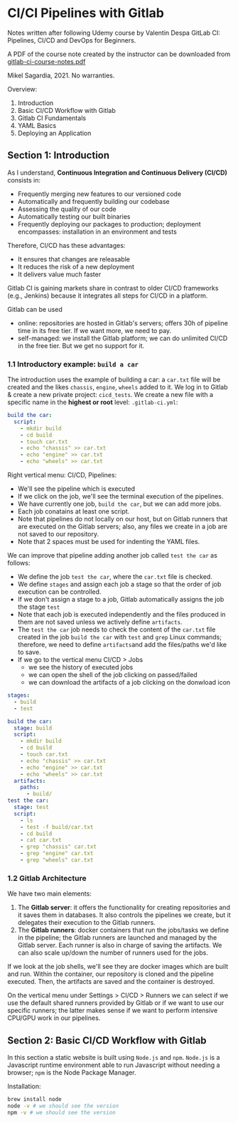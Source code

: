 # CI/CI Pipelines with Gitlab

Notes written after following
Udemy course by Valentin Despa
GitLab CI: Pipelines, CI/CD and DevOps for Beginners.

A PDF of the course note created by the instructor can be downloaded from
[gitlab-ci-course-notes.pdf](https://buildmedia.readthedocs.org/media/pdf/gitlab-ci-course-notes/latest/)

Mikel Sagardia, 2021.
No warranties.

Overview:
1. Introduction
2. Basic CI/CD Workflow with Gitlab
3. Gitlab CI Fundamentals
4. YAML Basics
5. Deploying an Application

## Section 1: Introduction

As I understand, **Continuous Integration and Continuous Delivery (CI/CD)** consists in:
- Frequently merging new features to our versioned code
- Automatically and frequently building our codebase
- Assessing the quality of our code
- Automatically testing our built binaries
- Frequently deploying our packages to production; deployment encompasses: installation in an environment and tests

Therefore, CI/CD has these advantages:
- It ensures that changes are releasable
- It reduces the risk of a new deployment
- It delivers value much faster

Gitlab CI is gaining markets share in contrast to older CI/CD frameworks (e.g., Jenkins) because it integrates all steps for CI/CD in a platform.

Gitlab can be used
- online: repositories are hosted in Gitlab's servers; offers 30h of pipeline time in its free tier. If we want more, we need to pay.
- self-managed: we install the Gitlab platform; we can do unlimited CI/CD in the free tier. But we get no support for it.

### 1.1 Introductory example: `build a car`

The introduction uses the example of building a car:
a `car.txt` file will be created and the likes `chassis`, `engine`, `wheels` added to it.
We log in to Gitlab & create a new private project: `cicd_tests`.
We create a new file with a specific name in the **highest or root** level: `.gitlab-ci.yml`:


```yml
build the car:
  script:
    - mkdir build
    - cd build
    - touch car.txt
    - echo "chassis" >> car.txt
    - echo "engine" >> car.txt
    - echo "wheels" >> car.txt
```

Right vertical menu: CI/CD, Pipelines:
- We'll see the pipeline which is executed
- If we click on the job, we'll see the terminal execution of the pipelines.
- We have currently one job, `build the car`, but we can add more jobs.
- Each job conatains at least one script.
- Note that pipelines do not locally on our host, but on Gitlab runners that are executed on the Gitlab servers; also, any files we create in a job are not saved to our repository.
- Note that 2 spaces must be used for indenting the YAML files.

We can improve that pipeline adding another job called `test the car` as follows:
- We define the job `test the car`, where the `car.txt` file is checked.
- We define `stages` and assign each job a stage so that the order of job execution can be controlled.
- If we don't assign a stage to a job, Gitlab automatically assigns the job the stage `test`
- Note that each job is executed independently and the files produced in them are not saved unless we actively define `artifacts`.
- The `test the car` job needs to check the content of the `car.txt` file created in the job `build the car` with `test` and `grep` Linux commands; therefore, we need to define `artifacts`and add the files/paths we'd like to save.
- If we go to the vertical menu CI/CD > Jobs
    - we see the history of executed jobs
    - we can open the shell of the job clicking on passed/failed
    - we can download the artifacts of a job clicking on the donwload icon

```yml
stages:
  - build
  - test

build the car:
  stage: build
  script:
    - mkdir build
    - cd build
    - touch car.txt
    - echo "chassis" >> car.txt
    - echo "engine" >> car.txt
    - echo "wheels" >> car.txt
  artifacts:
    paths:
      - build/
test the car:
  stage: test
  script:
    - ls
    - test -f build/car.txt
    - cd build
    - cat car.txt
    - grep "chassis" car.txt
    - grep "engine" car.txt
    - grep "wheels" car.txt 
```

### 1.2 Gitlab Architecture

We have two main elements:
1. The **Gitlab server**: it offers the functionality for creating repositories and it saves them in databases. It also controls the pipelines we create, but it delegates their execution to the Gitlab runners.
2. The **Gitlab runners**: docker containers that run the jobs/tasks we define in the pipeline; the Gitlab runners are launched and managed by the Gitlab server. Each runner is also in charge of saving the artifacts. We can also scale up/down the number of runners used for the jobs.

If we look at the job shells, we'll see they are docker images which are built and run.
Within the container, our repository is cloned and the pipeline executed. Then, the artifacts are saved and the container is destroyed.

On the vertical menu under Settings > CI/CD > Runners we can select if we use the default shared runners provided by Gitlab or if we want to use our specific runners; the latter makes sense if we want to perform intensive CPU/GPU work in our pipelines.

## Section 2: Basic CI/CD Workflow with Gitlab

In this section a static website is built using `Node.js` and `npm`.
`Node.js` is a Javascript runtime environment able to run Javascript without needing a browser; `npm` is the Node Package Manager.

Installation:
```bash
brew install node
node -v # we should see the version
npm -v # we should see the version
```

